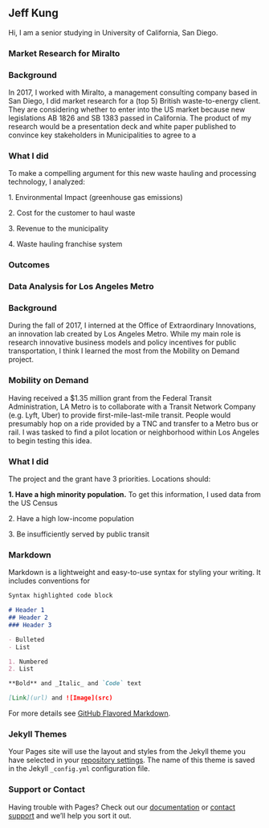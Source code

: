 ## Jeff Kung
Hi, I am a senior studying in University of California, San Diego. 

### Market Research for Miralto

<h3>Background</h3>
<p>In 2017, I worked with Miralto, a management consulting company based in San Diego, I did market research for a (top 5) British waste-to-energy client. They are considering whether to enter into the US market because new legislations AB 1826 and SB 1383 passed in California. The product of my research would be a presentation deck and white paper published to convince key stakeholders in Municipalities to agree to a </p>
  
<h3>What I did</h3>  
<p>To make a compelling argument for this new waste hauling and processing technology, I analyzed:</p>
<p>1. Environmental Impact (greenhouse gas emissions)</p>
<p>2. Cost for the customer to haul waste</p>
<p>3. Revenue to the municipality </p>
<p>4. Waste hauling franchise system</p>

<h3>Outcomes</h3>

### Data Analysis for Los Angeles Metro

<h3>Background</h3>
<p>During the fall of 2017, I interned at the Office of Extraordinary Innovations, an innovation lab created by Los Angeles Metro. While my main role is research innovative business models and policy incentives for public transportation, I think I learned the most from the Mobility on Demand project. </p>

<h3>Mobility on Demand</h3>
<p>Having received a $1.35 million grant from the Federal Transit Administration, LA Metro is to collaborate with a Transit Network Company (e.g. Lyft, Uber) to provide first-mile-last-mile transit. People would presumably hop on a ride provided by a TNC and transfer to a Metro bus or rail. I was tasked to find a pilot location or neighborhood within Los Angeles to begin testing this idea.</p>

<h3>What I did</h3>
<p>The project and the grant have 3 priorities. Locations should:</p>
<p><strong>1. Have a high minority population.</strong> To get this information, I used data from the US Census 
<p>2. Have a high low-income population</p>
<p>3. Be insufficiently served by public transit</p>


### Markdown

Markdown is a lightweight and easy-to-use syntax for styling your writing. It includes conventions for

```markdown
Syntax highlighted code block

# Header 1
## Header 2
### Header 3

- Bulleted
- List

1. Numbered
2. List

**Bold** and _Italic_ and `Code` text

[Link](url) and ![Image](src)
```

For more details see [GitHub Flavored Markdown](https://guides.github.com/features/mastering-markdown/).

### Jekyll Themes

Your Pages site will use the layout and styles from the Jekyll theme you have selected in your [repository settings](https://github.com/jeffreykung1/website/settings). The name of this theme is saved in the Jekyll `_config.yml` configuration file.

### Support or Contact

Having trouble with Pages? Check out our [documentation](https://help.github.com/categories/github-pages-basics/) or [contact support](https://github.com/contact) and we’ll help you sort it out.
